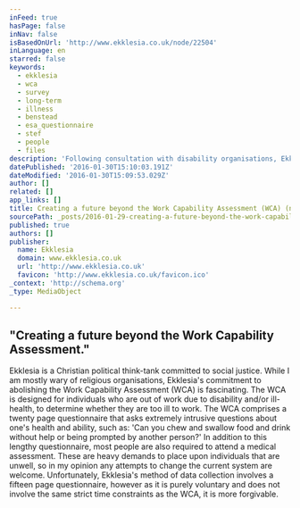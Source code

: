 ```yaml
---
inFeed: true
hasPage: false
inNav: false
isBasedOnUrl: 'http://www.ekklesia.co.uk/node/22504'
inLanguage: en
starred: false
keywords:
  - ekklesia
  - wca
  - survey
  - long-term
  - illness
  - benstead
  - esa_questionnaire
  - stef
  - people
  - files
description: 'Following consultation with disability organisations, Ekklesia is conducting a survey of people with mental or physical health conditions in order to design a replacement for Employment and Support Allowance (ESA) and the Work Capability Assessment (WCA). We consider the WCA to be too flawed and broken to be satisfactorily fixed.'
datePublished: '2016-01-30T15:10:03.191Z'
dateModified: '2016-01-30T15:09:53.029Z'
author: []
related: []
app_links: []
title: Creating a future beyond the Work Capability Assessment (WCA) (now with easy read version)
sourcePath: _posts/2016-01-29-creating-a-future-beyond-the-work-capability-assessment-wca.md
published: true
authors: []
publisher:
  name: Ekklesia
  domain: www.ekklesia.co.uk
  url: 'http://www.ekklesia.co.uk'
  favicon: 'http://www.ekklesia.co.uk/favicon.ico'
_context: 'http://schema.org'
_type: MediaObject

---
```

<article style=""><h1>"Creating a future beyond the Work Capability Assessment."</h1><p>Ekklesia is a Christian political think-tank committed to social justice. While I am mostly wary of religious organisations, Ekklesia's commitment to abolishing the Work Capability Assessment (WCA) is fascinating. The WCA is designed for individuals who are out of work due to disability and/or ill-health, to determine whether they are too ill to work. The WCA comprises a twenty page questionnaire that asks extremely intrusive questions about one's health and ability, such as: 'Can you chew and swallow food and drink without help or being prompted by another person?' In addition to this lengthy questionnaire, most people are also required to attend a medical assessment. These are heavy demands to place upon individuals that are unwell, so in my opinion any attempts to change the current system are welcome. Unfortunately, Ekklesia's method of data collection involves a fifteen page questionnaire, however as it is purely voluntary and does not involve the same strict time constraints as the WCA, it is more forgivable.</p></article>